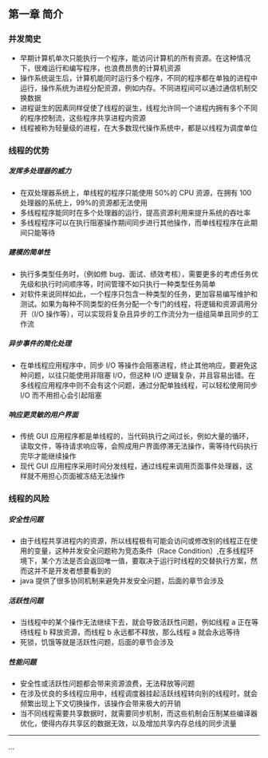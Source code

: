 ## 第一章 简介

### 并发简史

* 早期计算机单次只能执行一个程序，能访问计算机的所有资源。在这种情况下，很难运行和编写程序，也浪费昂贵的计算机资源
* 操作系统诞生后，计算机能同时运行多个程序，不同的程序都在单独的进程中运行，操作系统为进程分配资源，例如内存。不同进程间可以通过通信机制交换数据
* 进程诞生的因素同样促使了线程的诞生，线程允许同一个进程内拥有多个不同的程序控制流，这些程序共享进程内资源
* 线程被称为轻量级的进程，在大多数现代操作系统中，都是以线程为调度单位

### 线程的优势

##### 发挥多处理器的威力

* 在双处理器系统上，单线程的程序只能使用 50%的 CPU 资源，在拥有 100 处理器的系统上，99%的资源都无法使用
* 多线程程序能同时在多个处理器的运行，提高资源利用来提升系统的吞吐率
* 多线程程序可以在执行阻塞操作期间同步进行其他操作，而单线程程序在此期间只能等待

##### 建模的简单性

* 执行多类型任务时，（例如修 bug、面试、绩效考核），需要更多的考虑任务优先级和执行时间顺序等，时间管理不如只执行一种类型任务简单
* 对软件来说同样如此，一个程序只包含一种类型的任务，更加容易编写维护和测试。如果为每种不同类型的任务分配一个专门的线程，将逻辑和资源调用分开（I/O 操作等），可以实现将复杂且异步的工作流分为一组组简单且同步的工作流

##### 异步事件的简化处理

* 在单线程应用程序中，同步 I/O 等操作会阻塞进程，终止其他响应，要避免这种问题，以往只能使用非阻塞 I/O，但这种 I/O 逻辑复杂，并且容易出错。在多线程应用程序中则不会有这个问题，通过分配单独线程，可以轻松使用同步 I/O 而不用担心会引起阻塞

##### 响应更灵敏的用户界面

* 传统 GUI 应用程序都是单线程的，当代码执行之间过长，例如大量的循环，读取文件，等待请求响应等，会照成用户界面停滞无法操作，需等待代码执行完毕才能继续操作
* 现代 GUI 应用程序采用时间分发线程，通过线程来调用页面事件处理器，这样就不用担心页面被冻结无法操作

### 线程的风险

##### 安全性问题

* 由于线程共享进程内的资源，所以线程极有可能会访问或修改别的线程正在使用的变量，这种并发安全问题称为竞态条件（Race Condition）,在多线程环境下，某个方法是否会返回唯一值，要取决于运行时线程的交替执行方案，然而这并不是开发者想要看到的
* java 提供了很多协同机制来避免并发安全问题，后面的章节会涉及

##### 活跃性问题

* 当线程中的某个操作无法继续下去，就会导致活跃性问题，例如线程 a 正在等待线程 b 释放资源，而线程 b 永远都不释放，那么线程 a 就会永远等待
* 死锁，饥饿等就是活跃性问题，后面的章节会涉及

##### 性能问题

* 安全性或活跃性问题都会带来资源浪费，无法释放等问题
* 在涉及优良的多线程应用中，线程调度器挂起活跃线程转向别的线程时，就会频繁出现上下文切换操作，该操作会带来极大的开销
* 当不同线程需要共享数据时，就需要同步机制，而这些机制会压制某些编译器优化，使得内存共享区的数据无效，以及增加共享内存总线的同步流量

---

...
